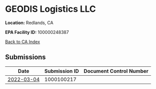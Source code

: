 # GEODIS Logistics LLC

**Location:** Redlands, CA

**EPA Facility ID:** 100000248387

[Back to CA Index](../../index.md)

## Submissions

| Date | Submission ID | Document Control Number |
|------|--------------|-------------------------|
| [2022-03-04](submissions/1000100217.md) | 1000100217 |  |
